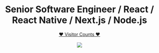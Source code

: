 <h1 align="center">Senior Software Engineer / React / React Native / Next.js / Node.js</h1>

<a target="blank" href="https://profile-counter.glitch.me/super5508/count.svg"><p align="center">❤ Visitor Counts ❤<br><br> <img src="https://profile-counter.glitch.me/super5508/count.svg" /></a>
